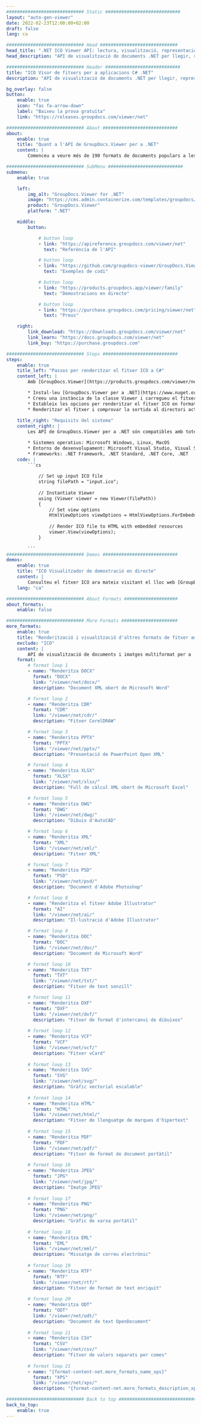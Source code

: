```yaml
---
############################# Static ############################
layout: "auto-gen-viewer"
date: 2022-02-23T12:00:00+02:00
draft: false
lang: ca

############################# Head #############################
head_title: ".NET ICO Viewer API: lectura, visualització, representació en C# VB.NET"
head_description: "API de visualització de documents .NET per llegir, representar i mostrar ICO en qualsevol tipus d'aplicacions C#, ASP.NET, VB.NET i .NET Core."

############################# Header ############################
title: "ICO Visor de fitxers per a aplicacions C# .NET" 
description: "API de visualització de documents .NET per llegir, representar i mostrar fitxers ICO en qualsevol tipus d'aplicacions C#, ASP.NET, VB.NET i .NET Core. Visualitzeu els fitxers renderitzats amb format i disseny reals en HTML5, PDF o com a imatge utilitzant unes poques línies del codi." 

bg_overlay: false
button:
    enable: true
    icon: "fas fa-arrow-down"
    label: "Baixeu la prova gratuïta"
    link: "https://releases.groupdocs.com/viewer/net"

############################# About ############################
about:
    enable: true
    title: "Quant a l'API de GroupDocs.Viewer per a .NET" 
    content: |
        Comenceu a veure més de 190 formats de documents populars a les vostres aplicacions .NET mitjançant GroupDocs.Viewer per a les API .NET afegint unes quantes línies de codi. Els desenvolupadors poden mostrar fàcilment PDF, Processament de textos, Full de càlcul Excel, Presentació, Visio, Projecte, Outlook i molts altres formats de document populars en els modes HTML5, imatge o PDF. La representació del document és ràpida, idèntica al fitxer font original i no requereix instal·lar programari addicional ni cap altra biblioteca externa.

############################# SubMenu ############################
submenu:
    enable: true

    left:
        img_alt: "GroupDocs.Viewer for .NET"
        image: "https://cms.admin.containerize.com/templates/groupdocs/images/product-logos/90x90-noborder/groupdocs-viewer-net.png"
        product: "GroupDocs.Viewer"
        platform: ".NET"

    middle:
        button:

            # button loop
            - link: "https://apireference.groupdocs.com/viewer/net"
              text: "Referència de l'API"

            # button loop
            - link: "https://github.com/groupdocs-viewer/GroupDocs.Viewer-for-.NET"
              text: "Exemples de codi"

            # button loop
            - link: "https://products.groupdocs.app/viewer/family"
              text: "Demostracions en directe"

            # button loop
            - link: "https://purchase.groupdocs.com/pricing/viewer/net"
              text: "Preus"

    right:
        link_download: "https://downloads.groupdocs.com/viewer/net"
        link_learn: "https://docs.groupdocs.com/viewer/net"
        link_buy: "https://purchase.groupdocs.com"

############################# Steps ############################
steps:
    enable: true
    title_left: "Passos per renderitzar el fitxer ICO a C#" 
    content_left: |
        Amb [GroupDocs.Viewer](https://products.groupdocs.com/viewer/net/) podeu renderitzar ICO a HTML, JPEG, PNG o PDF en uns quants passos.

        * Instal·leu [GroupDocs.Viewer per a .NET](https://www.nuget.org/packages/groupdocs.viewer) mitjançant el vostre gestor de paquets preferit. 
        * Creeu una instància de la classe Viewer i carregueu el fitxer ICO amb el camí complet. 
        * Estableix les opcions per renderitzar el fitxer ICO en format HTML, PNG, JPEG o PDF. 
        * Renderitzar el fitxer i comprovar la sortida al directori actual. 
        
    title_right: "Requisits del sistema" 
    content_right: |
        Les API de GroupDocs.Viewer per a .NET són compatibles amb totes les plataformes i sistemes operatius principals. Abans d'executar el codi següent, assegureu-vos que teniu els següents requisits previs instal·lats al vostre sistema.

        * Sistemes operatius: Microsoft Windows, Linux, MacOS 
        * Entorns de desenvolupament: Microsoft Visual Studio, Visual Studio Code, .NET CLI 
        * Frameworks: .NET Framework, .NET Standard, .NET Core, .NET 
    code: |
        ```cs
                        
            // Set up input ICO file
            string filePath = "input.ico";
        
            // Instantiate Viewer
            using (Viewer viewer = new Viewer(filePath))
            {
            	// Set view options 
            	HtmlViewOptions viewOptions = HtmlViewOptions.ForEmbeddedResources();
                    
            	// Render ICO file to HTML with embedded resources
            	viewer.View(viewOptions);
            }
             
        ```
############################# Demos ############################
demos:
    enable: true
    title: "ICO Visualitzador de demostració en directe"
    content: |
        Consulteu el fitxer ICO ara mateix visitant el lloc web [GroupDocs.Viewer Online Apps](https://products.groupdocs.app/viewer/ico).
    lang: "ca"

############################# About Formats ####################
about_formats:
    enable: false

############################# More Formats #####################
more_formats:
    enable: true
    title: "Renderització i visualització d'altres formats de fitxer amb C#"
    exclude: "ICO"
    content: |
        API de visualització de documents i imatges multiformat per a .NET. Vegeu alguns dels formats de fitxer populars a continuació sense cap visor extern.
    format: 
        # format loop 1
        - name: "Renderitza DOCX"
          format: "DOCX"
          link: "/viewer/net/docx/"
          description: "Document XML obert de Microsoft Word" 

        # format loop 2
        - name: "Renderitza CDR" 
          format: "CDR"
          link: "/viewer/net/cdr/"
          description: "Fitxer CorelDRAW" 

        # format loop 3
        - name: "Renderitza PPTX"
          format: "PPTX"
          link: "/viewer/net/pptx/"
          description: "Presentació de PowerPoint Open XML" 

        # format loop 4
        - name: "Renderitza XLSX"
          format: "XLSX"
          link: "/viewer/net/xlsx/"
          description: "Full de càlcul XML obert de Microsoft Excel" 

        # format loop 5
        - name: "Renderitza DWG"
          format: "DWG"
          link: "/viewer/net/dwg/"
          description: "Dibuix d'AutoCAD"

        # format loop 6
        - name: "Renderitza XML"
          format: "XML"
          link: "/viewer/net/xml/"
          description: "Fitxer XML"

        # format loop 7
        - name: "Renderitza PSD"
          format: "PSD"
          link: "/viewer/net/psd/"
          description: "Document d'Adobe Photoshop"

        # format loop 8
        - name: "Renderitza el fitxer Adobe Illustrator"
          format: "AI"
          link: "/viewer/net/ai/"
          description: "Il·lustració d'Adobe Illustrator"

        # format loop 9
        - name: "Renderitza DOC"
          format: "DOC"
          link: "/viewer/net/doc/"
          description: "Document de Microsoft Word" 

        # format loop 10
        - name: "Renderitza TXT" 
          format: "TXT"
          link: "/viewer/net/txt/"
          description: "Fitxer de text senzill" 

        # format loop 11
        - name: "Renderitza DXF" 
          format: "DXF"
          link: "/viewer/net/dxf/"
          description: "Fitxer de format d'intercanvi de dibuixos"  
          
        # format loop 12
        - name: "Renderitza VCF"
          format: "VCF"
          link: "/viewer/net/vcf/"
          description: "Fitxer vCard"  
              
        # format loop 13
        - name: "Renderitza SVG"
          format: "SVG"
          link: "/viewer/net/svg/"
          description: "Gràfic vectorial escalable" 
          
        # format loop 14
        - name: "Renderitza HTML"
          format: "HTML"
          link: "/viewer/net/html/"
          description: "Fitxer de llenguatge de marques d'hipertext" 
          
        # format loop 15
        - name: "Renderitza PDF"
          format: "PDF"
          link: "/viewer/net/pdf/"
          description: "Fitxer de format de document portàtil"
          
        # format loop 16
        - name: "Renderitza JPEG"
          format: "JPG"
          link: "/viewer/net/jpg/"
          description: "Imatge JPEG"
          
        # format loop 17
        - name: "Renderitza PNG"
          format: "PNG"
          link: "/viewer/net/png/"
          description: "Gràfic de xarxa portàtil" 
          
        # format loop 18
        - name: "Renderitza EML"
          format: "EML"
          link: "/viewer/net/eml/"
          description: "Missatge de correu electrònic" 
          
        # format loop 19
        - name: "Renderitza RTF"
          format: "RTF"
          link: "/viewer/net/rtf/"
          description: "Fitxer de format de text enriquit" 
          
        # format loop 20
        - name: "Renderitza ODT"
          format: "ODT"
          link: "/viewer/net/odt/"
          description: "Document de text OpenDocument" 
          
        # format loop 21
        - name: "Renderitza CSV"
          format: "CSV"
          link: "/viewer/net/csv/"
          description: "Fitxer de valors separats per comes" 
          
        # format loop 21
        - name: "{format-content-net.more_formats_name_xps}"
          format: "XPS"
          link: "/viewer/net/xps/"
          description: "{format-content-net.more_formats_description_xps}" 

############################# Back to top ###############################
back_to_top:
    enable: true
---
```

